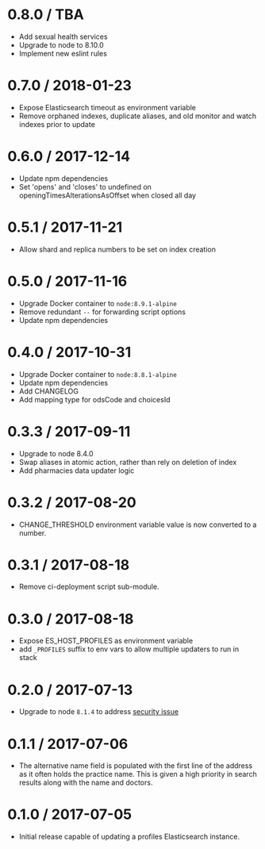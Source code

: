 0.8.0 / TBA
==================
- Add sexual health services
- Upgrade to node to 8.10.0
- Implement new eslint rules

0.7.0 / 2018-01-23
==================
- Expose Elasticsearch timeout as environment variable
- Remove orphaned indexes, duplicate aliases, and old monitor and watch indexes prior to update

0.6.0 / 2017-12-14
==================
- Update npm dependencies
- Set 'opens' and 'closes' to undefined on openingTimesAlterationsAsOffset when closed all day

0.5.1 / 2017-11-21
==================
- Allow shard and replica numbers to be set on index creation

0.5.0 / 2017-11-16
==================
- Upgrade Docker container to `node:8.9.1-alpine`
- Remove redundant `--` for forwarding script options
- Update npm dependencies

0.4.0 / 2017-10-31
==================
- Upgrade Docker container to `node:8.8.1-alpine`
- Update npm dependencies
- Add CHANGELOG
- Add mapping type for odsCode and choicesId

0.3.3 / 2017-09-11
==================
- Upgrade to node 8.4.0
- Swap aliases in atomic action, rather than rely on deletion of index
- Add pharmacies data updater logic

0.3.2 / 2017-08-20
==================
- CHANGE_THRESHOLD environment variable value is now converted to a number.

0.3.1 / 2017-08-18
==================
- Remove ci-deployment script sub-module.

0.3.0 / 2017-08-18
==================
- Expose ES_HOST_PROFILES as environment variable
- add `_PROFILES` suffix to env vars to allow multiple updaters to run in stack

0.2.0 / 2017-07-13
==================
- Upgrade to node `8.1.4` to address [security issue](https://nodejs.org/en/blog/vulnerability/july-2017-security-releases/)

0.1.1 / 2017-07-06
==================
- The alternative name field is populated with the first line of the address as it often holds the practice name.
This is given a high priority in search results along with the name and doctors.

0.1.0 / 2017-07-05
==================
- Initial release capable of updating a profiles Elasticsearch instance.
